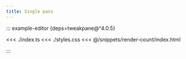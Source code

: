 ```yaml
---
title: Single pass
---
```


::: example-editor {deps=tweakpane@^4.0.5}

<<< ./index.ts
<<< ./styles.css
<<< @/snippets/render-count/index.html

:::
